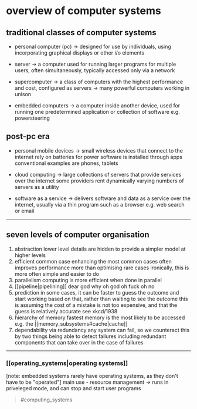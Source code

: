 # overview of computer systems
## traditional classes of computer systems
- personal computer (pc)
-> designed for use by individuals, using incorporating graphical displays or other i/o elements

- server
-> a computer used for running larger programs for multiple users, often simultaneously, typically accessed only via a network

- supercomputer
-> a class of computers with the highest performance and cost, configured as servers
-> many powerful computers working in unison

- embedded computers
-> a computer inside another device, used for running one predetermined application or collection of software
e.g. powersteering

## post-pc era
- personal mobile devices
-> small wireless devices that connect to the internet
rely on batteries for power
software is installed through apps
conventional examples are phones, tablets

- cloud computing
-> large collections of servers that provide services over the internet
some providers rent dynamically varying numbers of servers as a utility

- software as a service
-> delivers software and data as a service over the internet, usually via a thin program such as a browser
e.g. web search or email

---

## seven levels of computer organisation
1) abstraction
lower level details are hidden to provide a simpler model at higher levels
2) efficient common case
enhancing the most common cases often improves performance more than optimising rare cases
ironically, this is more often simple and easier to do
3) parallelism
computing is more efficient when done in parallel
4) [[pipeline|pipelining]]
dear god why oh god oh fuck oh no
5) prediction
in some cases, it can be faster to guess the outcome and start working based on that, rather than waiting to see the outcome
this is assuming the cost of a mistake is not too expensive, and that the guess is relatively accurate
see xkcd/1938
6) hierarchy of memory
fastest memory is the most likely to be accessed
e.g. the [[memory_subsystems#cache|cache]]
7) dependability via redundancy
any system can fail, so we counteract this by two things
being able to detect failures
including redundant components that can take over in the case of failures

---
### [[operating_systems|operating systems]]
\[note: embedded systems rarely have operating systems, as they don't have to be "operated"\]
main use - resource management
-> runs in priveleged mode, and can stop and start user programs


> #computing_systems